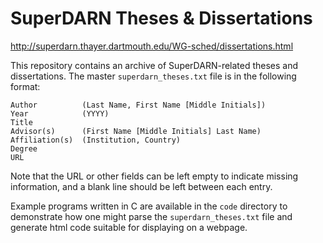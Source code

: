 # SuperDARN Theses & Dissertations

http://superdarn.thayer.dartmouth.edu/WG-sched/dissertations.html

This repository contains an archive of SuperDARN-related theses and dissertations.
The master `superdarn_theses.txt` file is in the following format:

```
Author          (Last Name, First Name [Middle Initials])
Year            (YYYY)
Title
Advisor(s)      (First Name [Middle Initials] Last Name)
Affiliation(s)  (Institution, Country)
Degree
URL
```

Note that the URL or other fields can be left empty to indicate missing information,
and a blank line should be left between each entry.

Example programs written in C are available in the `code` directory to demonstrate
how one might parse the `superdarn_theses.txt` file and generate html code suitable
for displaying on a webpage.
